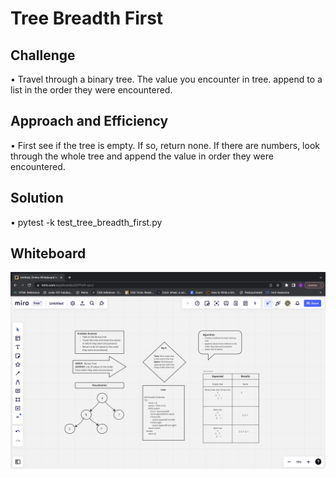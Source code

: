 # Tree Breadth First

## Challenge

• Travel through a binary tree. The value you encounter in tree. append to a list in the order they were encountered.

## Approach and Efficiency

• First see if the tree is empty. If so, return none. If there are numbers, look through the whole tree and append the value in order they were encountered.

## Solution

• pytest -k test_tree_breadth_first.py

## Whiteboard

![binary whiteboard](b_tree.png)
